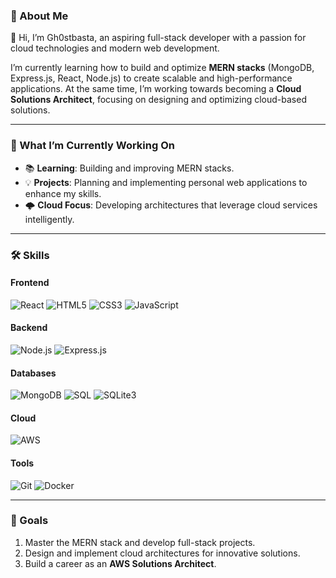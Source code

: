 ### 🌟 About Me  
👋 Hi, I’m Gh0stbasta, an aspiring full-stack developer with a passion for cloud technologies and modern web development.  

I’m currently learning how to build and optimize **MERN stacks** (MongoDB, Express.js, React, Node.js) to create scalable and high-performance applications. At the same time, I’m working towards becoming a **Cloud Solutions Architect**, focusing on designing and optimizing cloud-based solutions.  

---

### 🚀 What I’m Currently Working On  
- 📚 **Learning**: Building and improving MERN stacks.  
- 💡 **Projects**: Planning and implementing personal web applications to enhance my skills.  
- 🌩️ **Cloud Focus**: Developing architectures that leverage cloud services intelligently.  

---

### 🛠️ Skills  

#### Frontend  
<div>
  <img src="https://img.shields.io/badge/-React-61DAFB?logo=react&logoColor=white&style=flat-square" alt="React" />
  <img src="https://img.shields.io/badge/-HTML5-E34F26?logo=html5&logoColor=white&style=flat-square" alt="HTML5" />
  <img src="https://img.shields.io/badge/-CSS3-1572B6?logo=css3&logoColor=white&style=flat-square" alt="CSS3" />
  <img src="https://img.shields.io/badge/-JavaScript-F7DF1E?logo=javascript&logoColor=black&style=flat-square" alt="JavaScript" />
</div>  

#### Backend  
<div>
  <img src="https://img.shields.io/badge/-Node.js-339933?logo=node.js&logoColor=white&style=flat-square" alt="Node.js" />
  <img src="https://img.shields.io/badge/-Express.js-000000?logo=express&logoColor=white&style=flat-square" alt="Express.js" />
</div>  

#### Databases  
<div>
  <img src="https://img.shields.io/badge/-MongoDB-47A248?logo=mongodb&logoColor=white&style=flat-square" alt="MongoDB" />
  <img src="https://img.shields.io/badge/-SQL-4479A1?logo=mysql&logoColor=white&style=flat-square" alt="SQL" />
  <img src="https://img.shields.io/badge/-SQLite3-003B57?logo=sqlite&logoColor=white&style=flat-square" alt="SQLite3" />
</div>  

#### Cloud  
<div>
  <img src="https://img.shields.io/badge/-AWS-232F3E?logo=amazon-aws&logoColor=white&style=flat-square" alt="AWS" />
</div>  

#### Tools  
<div>
  <img src="https://img.shields.io/badge/-Git-F05032?logo=git&logoColor=white&style=flat-square" alt="Git" />
  <img src="https://img.shields.io/badge/-Docker-2496ED?logo=docker&logoColor=white&style=flat-square" alt="Docker" />
</div>

---

### 🎯 Goals  
1. Master the MERN stack and develop full-stack projects.  
2. Design and implement cloud architectures for innovative solutions.  
3. Build a career as an **AWS Solutions Architect**.  
